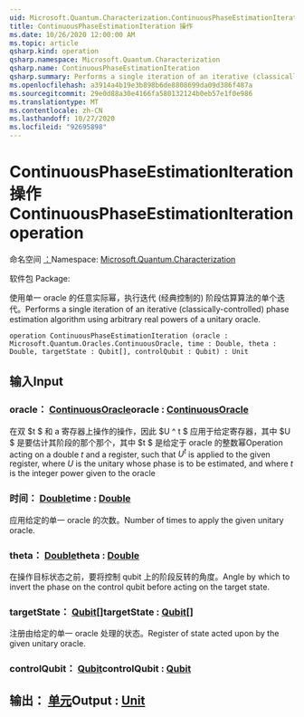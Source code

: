 ```yaml
---
uid: Microsoft.Quantum.Characterization.ContinuousPhaseEstimationIteration
title: ContinuousPhaseEstimationIteration 操作
ms.date: 10/26/2020 12:00:00 AM
ms.topic: article
qsharp.kind: operation
qsharp.namespace: Microsoft.Quantum.Characterization
qsharp.name: ContinuousPhaseEstimationIteration
qsharp.summary: Performs a single iteration of an iterative (classically-controlled) phase estimation algorithm using arbitrary real powers of a unitary oracle.
ms.openlocfilehash: a3914a4b19e3b898b6de8808699da09d386f487a
ms.sourcegitcommit: 29e0d88a30e4166fa580132124b0eb57e1f0e986
ms.translationtype: MT
ms.contentlocale: zh-CN
ms.lasthandoff: 10/27/2020
ms.locfileid: "92695898"
---
```

# <a name="continuousphaseestimationiteration-operation"></a><span data-ttu-id="f95e0-102">ContinuousPhaseEstimationIteration 操作</span><span class="sxs-lookup"><span data-stu-id="f95e0-102">ContinuousPhaseEstimationIteration operation</span></span>

<span data-ttu-id="f95e0-103">命名空间 [：](xref:Microsoft.Quantum.Characterization)</span><span class="sxs-lookup"><span data-stu-id="f95e0-103">Namespace: [Microsoft.Quantum.Characterization](xref:Microsoft.Quantum.Characterization)</span></span>

<span data-ttu-id="f95e0-104">软件包 [](https://nuget.org/packages/)</span><span class="sxs-lookup"><span data-stu-id="f95e0-104">Package: [](https://nuget.org/packages/)</span></span>


<span data-ttu-id="f95e0-105">使用单一 oracle 的任意实际幂，执行迭代 (经典控制的) 阶段估算算法的单个迭代。</span><span class="sxs-lookup"><span data-stu-id="f95e0-105">Performs a single iteration of an iterative (classically-controlled) phase estimation algorithm using arbitrary real powers of a unitary oracle.</span></span>

```qsharp
operation ContinuousPhaseEstimationIteration (oracle : Microsoft.Quantum.Oracles.ContinuousOracle, time : Double, theta : Double, targetState : Qubit[], controlQubit : Qubit) : Unit
```


## <a name="input"></a><span data-ttu-id="f95e0-106">输入</span><span class="sxs-lookup"><span data-stu-id="f95e0-106">Input</span></span>

### <a name="oracle--continuousoracle"></a><span data-ttu-id="f95e0-107">oracle： [ContinuousOracle](xref:Microsoft.Quantum.Oracles.ContinuousOracle)</span><span class="sxs-lookup"><span data-stu-id="f95e0-107">oracle : [ContinuousOracle](xref:Microsoft.Quantum.Oracles.ContinuousOracle)</span></span>

<span data-ttu-id="f95e0-108">在双 $t $ 和 a 寄存器上操作的操作，因此 $U ^ t $ 应用于给定寄存器，其中 $U $ 是要估计其阶段的那个那个，其中 $t $ 是给定于 oracle 的整数幂</span><span class="sxs-lookup"><span data-stu-id="f95e0-108">Operation acting on a double $t$ and a register, such that $U^t$ is applied to the given register, where $U$ is the unitary whose phase is to be estimated, and where $t$ is the integer power given to the oracle</span></span>


### <a name="time--double"></a><span data-ttu-id="f95e0-109">时间： [Double](xref:microsoft.quantum.lang-ref.double)</span><span class="sxs-lookup"><span data-stu-id="f95e0-109">time : [Double](xref:microsoft.quantum.lang-ref.double)</span></span>

<span data-ttu-id="f95e0-110">应用给定的单一 oracle 的次数。</span><span class="sxs-lookup"><span data-stu-id="f95e0-110">Number of times to apply the given unitary oracle.</span></span>


### <a name="theta--double"></a><span data-ttu-id="f95e0-111">theta： [Double](xref:microsoft.quantum.lang-ref.double)</span><span class="sxs-lookup"><span data-stu-id="f95e0-111">theta : [Double](xref:microsoft.quantum.lang-ref.double)</span></span>

<span data-ttu-id="f95e0-112">在操作目标状态之前，要将控制 qubit 上的阶段反转的角度。</span><span class="sxs-lookup"><span data-stu-id="f95e0-112">Angle by which to invert the phase on the control qubit before acting on the target state.</span></span>


### <a name="targetstate--qubit"></a><span data-ttu-id="f95e0-113">targetState： [Qubit](xref:microsoft.quantum.lang-ref.qubit)[]</span><span class="sxs-lookup"><span data-stu-id="f95e0-113">targetState : [Qubit](xref:microsoft.quantum.lang-ref.qubit)[]</span></span>

<span data-ttu-id="f95e0-114">注册由给定的单一 oracle 处理的状态。</span><span class="sxs-lookup"><span data-stu-id="f95e0-114">Register of state acted upon by the given unitary oracle.</span></span>


### <a name="controlqubit--qubit"></a><span data-ttu-id="f95e0-115">controlQubit： [Qubit](xref:microsoft.quantum.lang-ref.qubit)</span><span class="sxs-lookup"><span data-stu-id="f95e0-115">controlQubit : [Qubit](xref:microsoft.quantum.lang-ref.qubit)</span></span>





## <a name="output--unit"></a><span data-ttu-id="f95e0-116">输出： [单元](xref:microsoft.quantum.lang-ref.unit)</span><span class="sxs-lookup"><span data-stu-id="f95e0-116">Output : [Unit](xref:microsoft.quantum.lang-ref.unit)</span></span>

